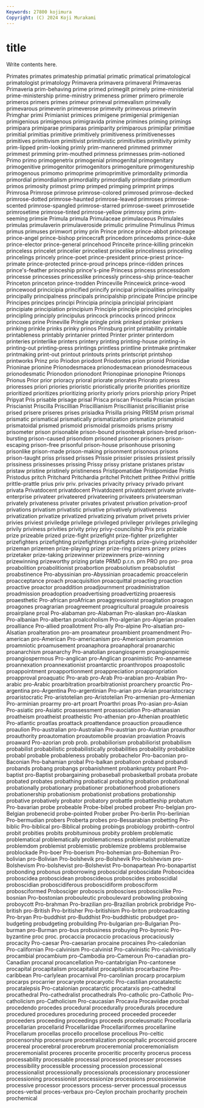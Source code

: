 ```yaml
---
Keywords: 27800 kojimura
Copyright: (C) 2024 Koji Murakami
---
```


# title

Write contents here.



Primates primates primateship primatial primatic primatical primatological
primatologist primatology Primavera primavera primaveral Primaveras Primaveria prim-behaving prime primed
primegilt primely prime-ministerial prime-ministership prime-ministry primeness primer primero primerole primeros
primers primes primeur primeval primevalism primevally primevarous primeverin primeverose primevity
primevous primevrin Primghar primi Primianist primices primigene primigenial primigenian primigenious
primigenous primigravida primine primines priming primings primipara primiparae primiparas primiparity
primiparous primipilar primitiae primitial primitias primitive primitively primitiveness primitivenesses primitives
primitivism primitivist primitivistic primitivities primitivity primity prim-lipped prim-looking primly prim-mannered
primmed primmer primmest primming prim-mouthed primness primnesses prim-notioned Primo primo
primogenetrix primogenial primogenital primogenitary primogenitive primogenitor primogenitors primogeniture primogenitureship primogenous
primomo primoprime primoprimitive primordality primordia primordial primordialism primordiality primordially primordiate
primordium primos primosity primost primp primped primping primprint primps Primrosa
Primrose primrose primrose-colored primrosed primrose-decked primrose-dotted primrose-haunted primrose-leaved primroses primrose-scented
primrose-spangled primrose-starred primrose-sweet primrosetide primrosetime primrose-tinted primrose-yellow primrosy prims prim-seeming
primsie Primula primula Primulaceae primulaceous Primulales primulas primulaverin primulaveroside primulic
primuline Primulinus Primus primus primuses primwort primy prin Prince prince
prince-abbot princeage prince-angel prince-bishop princecraft princedom princedoms prince-duke prince-elector prince-general
princehood Princeite prince-killing princekin princeless princelet princelier princeliest princelike princeliness
princeling princelings princely prince-poet prince-president prince-priest prince-primate prince-protected prince-proud princeps
prince-ridden princes prince's-feather princeship prince's-pine Princess princess princessdom princesse princesses
princesslike princessly princess-ship prince-teacher Princeton princeton prince-trodden Princeville Princewick prince-wood
princewood princicipia princified princify principal principalities principality principally principalness principals
principalship principate Principe principe Principes principes principi Principia principia principial
principiant principiate principiation principium Principle principle principled principles principling principly
principulus princock princocks princod princox princoxes prine Prineville Pringle pringle
prink prinked prinker prinkers prinking prinkle prinks prinky prinos Prinsburg
print printability printable printableness printably printanier printed Printer printer printerdom
printeries printerlike printers printery printing printing-house printing-in printing-out printing-press printings
printless printline printmake printmaker printmaking print-out printout printouts prints printscript
printshop printworks Prinz prio Priodon priodont Priodontes prion prionid Prionidae
Prioninae prionine Prionodesmacea prionodesmacean prionodesmaceous prionodesmatic Prionodon prionodont Prionopinae prionopine
Prionops Prionus Prior prior prioracy prioral priorate priorates Priorato prioress
prioresses priori priories prioristic prioristically priorite priorities prioritize prioritized prioritizes
prioritizing priority priorly priors priorship priory Pripet Pripyat Pris prisable
prisage prisal Prisca priscan Priscella Priscian priscian Priscianist Priscilla Priscillian
Priscillianism Priscillianist priscillianist prise prised prisere priseres prises prisiadka Prisilla
prising PRISM prism prismal prismatic prismatical prismatically prismatization prismatize prismatoid
prismatoidal prismed prismoid prismoidal prismoids prisms prismy prisometer prison prisonable
prison-bound prisonbreak prison-bred prison-bursting prison-caused prisondom prisoned prisoner prisoners prison-escaping
prison-free prisonful prison-house prisonhouse prisoning prisonlike prison-made prison-making prisonment prisonous
prisons prison-taught priss prissed prisses Prissie prissier prissies prissiest prissily
prissiness prissinesses prissing Prissy prissy pristane pristanes pristav pristaw pristine
pristinely pristineness Pristipomatidae Pristipomidae Pristis Pristodus pritch Pritchard Pritchardia pritchel
Pritchett prithee Prithivi prittle prittle-prattle prius priv priv. privacies privacity
privacy privado privant privata Privatdocent privatdocent Privatdozent privatdozent private private-enterprise
privateer privateered privateering privateers privateersman privately privateness privater privates privatest
privation privation-proof privations privatism privatistic privative privatively privativeness privatization privatize
privatized privatizing privatum privet privets privier privies priviest priviledge privilege
privileged privileger privileges privileging privily priviness privities privity privy privy-councilship
Prix prix prizable prize prizeable prized prize-fight prizefight prize-fighter prizefighter
prizefighters prizefighting prizefightings prizefights prize-giving prizeholder prizeman prizemen prize-playing prizer
prize-ring prizers prizery prizes prizetaker prize-taking prizewinner prizewinners prize-winning prizewinning
prizeworthy prizing prlate PRMD p.r.n. prn PRO pro pro- proa
proabolition proabolitionist proabortion proabsolutism proabsolutist proabstinence Pro-abyssinian pro-Abyssinian proacademic proaccelerin
proacceptance proach proacquisition proacquittal proacting proaction proactive proactor proaddition proadjournment
proadministration proadmission proadoption proadvertising proadvertizing proaeresis proaesthetic Pro-african proAfrican proaggressionist
proagitation proagon proagones proagrarian proagreement proagricultural proagule proairesis proairplane proal
Pro-alabaman pro-Alabaman Pro-alaskan pro-Alaskan Pro-albanian Pro-albertan proalcoholism Pro-algerian pro-Algerian proalien
proalliance Pro-allied proallotment Pro-ally Pro-alpine Pro-alsatian pro-Alsatian proalteration pro-am proamateur
proambient proamendment Pro-american pro-American Pro-americanism pro-Americanism proamnion proamniotic proamusement proanaphora
proanaphoral proanarchic proanarchism proanarchy Pro-anatolian proangiosperm proangiospermic proangiospermous Pro-anglican pro-Anglican
proanimistic Pro-annamese proannexation proannexationist proantarctic proanthropos proapostolic proappointment proapportionment proappreciation
proappropriation proapproval proaquatic Pro-arab pro-Arab Pro-arabian pro-Arabian Pro-arabic pro-Arabic proarbitration
proarbitrationist proarchery proarctic Pro-argentina pro-Argentina Pro-argentinian Pro-arian pro-Arian proaristocracy proaristocratic
Pro-aristotelian pro-Aristotelian Pro-armenian pro-Armenian Pro-arminian proarmy pro-art proart Proarthri proas
Pro-asian pro-Asian Pro-asiatic pro-Asiatic proassessment proassociation Pro-athanasian proatheism proatheist proatheistic
Pro-athenian pro-Athenian proathletic Pro-atlantic proatlas proattack proattendance proauction proaudience proaulion
Pro-australian pro-Australian Pro-austrian pro-Austrian proauthor proauthority proautomation proautomobile proavian proaviation
Proavis proaward Pro-azorian prob prob. probabiliorism probabiliorist probabilism probabilist probabilistic
probabilistically probabilities probability probabilize probabl probable probableness probably probachelor Pro-baconian
pro-Baconian Pro-bahamian probal Pro-balkan proballoon proband probandi probands probang probangs
probanishment probankruptcy probant Pro-baptist pro-Baptist probargaining probaseball probasketball probata probate
probated probates probathing probatical probating probation probational probationally probationary probationer
probationerhood probationers probationership probationism probationist probations probationship probative probatively probator
probatory probattle probattleship probatum Pro-bavarian probe probeable Probe-bibel probed probeer
Pro-belgian pro-Belgian probenecid probe-pointed Prober prober Pro-berlin Pro-berlinian Pro-bermudian probers
Proberta probes pro-Bessarabian probetting Pro-biblic Pro-biblical pro-Biblical probing probings probiology
probirth-control probit probities probits probituminous probity problem problematic problematical problematically
problematicness problematist problematize problemdom problemist problemistic problemize problems problemwise problockade
Pro-boer Pro-boerism Pro-bohemian pro-Bohemian Pro-bolivian pro-Bolivian Pro-bolshevik pro-Bolshevik Pro-bolshevism pro-Bolshevism
Pro-bolshevist pro-Bolshevist Pro-bonapartean Pro-bonapartist probonding probonus proborrowing proboscidal proboscidate Proboscidea
proboscidea proboscidean proboscideous proboscides proboscidial proboscidian proboscidiferous proboscidiform probosciform probosciformed
Probosciger proboscis proboscises proboscislike Pro-bosnian Pro-bostonian probouleutic proboulevard probowling proboxing
proboycott Pro-brahman Pro-brazilian pro-Brazilian probrick probridge Pro-british pro-British Pro-britisher Pro-britishism
Pro-briton probroadcasting Pro-bryan Pro-buddhist pro-Buddhist Pro-buddhistic probudget pro-budgeting probudgeting probuilding
Pro-bulgarian pro-Bulgarian Pro-burman pro-Burman pro-bus probusiness probuying Pro-byronic Pro-byzantine proc
proc. procaccia procaccio procacious procaciously procacity Pro-caesar Pro-caesarian procaine procaines
Pro-caledonian Pro-californian Pro-calvinism Pro-calvinist Pro-calvinistic Pro-calvinistically procambial procambium pro-Cambodia pro-Cameroun
Pro-canadian pro-Canadian procanal procancellation Pro-cantabrigian Pro-cantonese procapital procapitalism procapitalist procapitalists
procarbazine Pro-caribbean Pro-carlylean procarnival Pro-carolinian procarp procarpium procarps procarrier procaryote
procaryotic Pro-castilian procatalectic procatalepsis Pro-catalonian procatarctic procatarxis pro-cathedral procathedral Pro-cathedralist
procathedrals Pro-catholic pro-Catholic Pro-catholicism pro-Catholicism Pro-caucasian Procavia Procaviidae procbal procedendo
procedes procedural procedurally procedurals procedure procedured procedures proceduring proceed proceeded
proceeder proceeders proceeding proceedings proceeds proceleusmatic Procellaria procellarian procellarid Procellariidae
Procellariiformes procellariine Procellarum procellas procello procellose procellous Pro-celtic procensorship procensure
procentralization procephalic procercoid procere procereal procerebral procerebrum proceremonial proceremonialism proceremonialist
proceres procerite proceritic procerity procerus process processability processable processal processed
processer processes processibility processible processing procession processional processionalist processionally processionals
processionary processioner processioning processionist processionize processions processionwise processive processor processors
process-server processual processus proces-verbal proces-verbaux pro-Ceylon prochain procharity prochein prochemical
